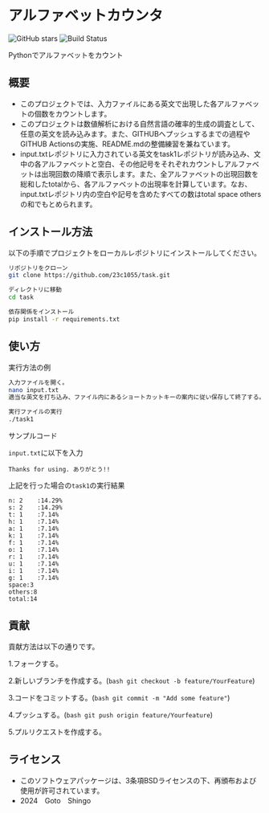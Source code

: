 # アルファベットカウンタ

![GitHub stars](https://img.shields.io/github/stars/username/repository)
![Build Status](https://img.shields.io/github/actions/workflow/status/username/repository/ci.yml?branch=main)


Pythonでアルファベットをカウント

## 概要

- このプロジェクトでは、入力ファイルにある英文で出現した各アルファベットの個数をカウントします。 
- このプロジェクトは数値解析における自然言語の確率的生成の調査として、任意の英文を読み込みます。また、GITHUBへプッシュするまでの過程やGITHUB Actionsの実施、README.mdの整備練習を兼ねています。
- input.txtレポジトリに入力されている英文をtask1レポジトリが読み込み、文中の各アルファベットと空白、その他記号をそれぞれカウントしアルファベットは出現回数の降順で表示します。また、全アルファベットの出現回数を総和したtotalから、各アルファベットの出現率を計算しています。なお、input.txtレポジトリ内の空白や記号を含めたすべての数はtotal space othersの和でもとめられます。

## インストール方法

  以下の手順でプロジェクトをローカルレポジトリにインストールしてください。

```bash
リポジトリをクローン
git clone https://github.com/23c1055/task.git

ディレクトリに移動
cd task

依存関係をインストール
pip install -r requirements.txt
```
## 使い方

実行方法の例

```bash
入力ファイルを開く。
nano input.txt
適当な英文を打ち込み、ファイル内にあるショートカットキーの案内に従い保存して終了する。

実行ファイルの実行
./task1
```

サンプルコード

```input.txt```に以下を入力

```Thanks for using. ありがとう!!```

上記を行った場合の```task1```の実行結果

```
n: 2    :14.29%
s: 2    :14.29%
t: 1    :7.14%
h: 1    :7.14%
a: 1    :7.14%
k: 1    :7.14%
f: 1    :7.14%
o: 1    :7.14%
r: 1    :7.14%
u: 1    :7.14%
i: 1    :7.14%
g: 1    :7.14%
space:3
others:8
total:14
```

## 貢献

貢献方法は以下の通りです。

1.フォークする。

2.新しいブランチを作成する。(```bash git checkout -b feature/YourFeature```)

3.コードをコミットする。(```bash git commit -m "Add some feature"```)

4.プッシュする。(```bash git push origin feature/Yourfeature```)

5.プルリクエストを作成する。

## ライセンス

- このソフトウェアパッケージは、3条項BSDライセンスの下、再頒布および使用が許可されています。
- 2024　Goto　Shingo
